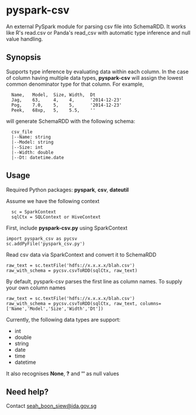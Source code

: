 # pyspark-csv
An external PySpark module for parsing csv file into SchemaRDD. It works like R's read.csv or Panda's read_csv with 
automatic type inference and null value handling.

## Synopsis
Supports type inference by evaluating data within each column. In the case of column having multiple data types, **pyspark-csv** will assign the lowest common denominator type for that column. For example,
```
  Name,   Model,  Size, Width,  Dt
  Jag,    63,     4,    4,      '2014-12-23'
  Pog,    7.0,    5,    5,      '2014-12-23'
  Peek,   68xp,   5,    5.5,    ''
```
will generate SchemaRDD with the following schema: 
```
  csv_file 
  |--Name: string  
  |--Model: string
  |--Size: int
  |--Width: double
  |--Dt: datetime.date
```

## Usage
Required Python packages: **pyspark**, **csv**, **dateutil**

Assume we have the following context
```
  sc = SparkContext
  sqlCtx = SQLContext or HiveContext
```

First, include **pyspark-csv.py** using SparkContext
```
import pyspark_csv as pycsv
sc.addPyFile('pyspark_csv.py')
```
Read csv data via SparkContext and convert it to SchemaRDD
```
raw_text = sc.textFile('hdfs://x.x.x.x/blah.csv')
raw_with_schema = pycsv.csvToRDD(sqlCtx, raw_text)
```
By default, pyspark-csv parses the first line as column names. To supply your own column names
```
raw_text = sc.textFile('hdfs://x.x.x.x/blah.csv')
raw_with_schema = pycsv.csvToRDD(sqlCtx, raw_text, columns=['Name','Model','Size','Width','Dt'])
```
Currently, the following data types are support:
- int
- double
- string
- date
- time
- datetime

It also recognises **None**, **?** and **''** as null values

## Need help?
Contact seah_boon_siew@ida.gov.sg
